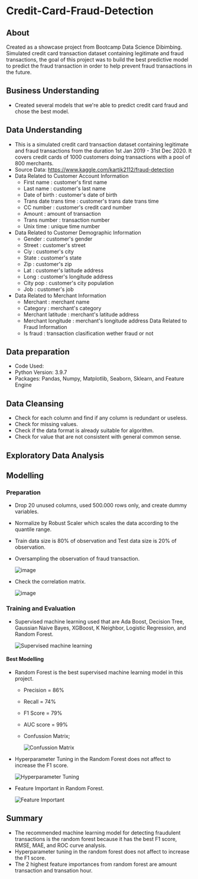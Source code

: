 # Credit-Card-Fraud-Detection

## About
Created as a showcase project from Bootcamp Data Science Dibimbing. Simulated credit card transaction dataset containing legitimate and fraud transactions, the goal of this project was to build the best predictive model to predict the fraud transaction in order to help prevent fraud transactions in the future.

## Business Understanding
* Created several models that we're able to predict credit card fraud and chose the best model.

## Data Understanding
* This is a simulated credit card transaction dataset containing legitimate and fraud transactions from the duration 1st Jan 2019 - 31st Dec 2020. It covers credit cards of 1000   customers doing transactions with a pool of 800 merchants.
* Source Data: https://www.kaggle.com/kartik2112/fraud-detection
* Data Related to Customer Account Information
	* First name : customer's first name
	* Last name : customer's last name
	* Date of birth : customer's date of birth
	* Trans date trans time : customer's trans date trans time
	* CC number : customer's credit card number
	* Amount : amount of transaction
	* Trans number : transaction number
	* Unix time : unique time number 
* Data Related to Customer Demographic Information
	* Gender : customer's gender 
	* Street : customer's street 
	* Ciy : customer's city
	* State : customer's state
	* Zip : customer's zip
	* Lat : customer's latitude address
	* Long : customer's longitude address
	* City pop : customer's city population
	* Job : customer's job
* Data Related to Merchant Information
	* Merchant : merchant name
	* Category : merchant's category
	* Merchant latitude : merchant's latitude address
	* Merchant longitude : merchant's longitude address
Data Related to Fraud Information
	* Is fraud : transaction clasification wether fraud or not

## Data preparation
* Code Used:
* Python Version: 3.9.7
* Packages: Pandas, Numpy, Matplotlib, Seaborn, Sklearn, and Feature Engine

## Data Cleansing
* Check for each column and find if any column is redundant or useless.
* Check for missing values.
* Check if the data format is already suitable for algorithm.
* Check for value that are not consistent with general common sense.

## Exploratory Data Analysis


## Modelling
### Preparation
* Drop 20 unused columns, used 500.000 rows only, and create dummy variables.
* Normalize by Robust Scaler which scales the data according to the quantile range.
* Train data size is 80% of observation and Test data size is 20% of observation.
* Oversampling the observation of fraud transaction.
  
  ![image](https://user-images.githubusercontent.com/85482667/136617100-8b1995ee-c119-4388-871b-fc88bd3bf0bf.png)

* Check the correlation matrix.
 
  ![image](https://user-images.githubusercontent.com/85482667/136616839-c3c6fea1-f865-4987-ad6c-4614ce96516c.png)
  
### Training and Evaluation

* Supervised machine learning used that are Ada Boost, Decision Tree, Gaussian Naive Bayes, XGBoost, K Neighbor, Logistic Regression, and Random Forest.

  ![Supervised machine learning](https://user-images.githubusercontent.com/85482667/136396056-ac6ce4d9-427c-423b-b7be-7927e4b620e2.png)
  
#### Best Modelling

* Random Forest is the best supervised machine learning model in this project.
  * Precision = 86%
  * Recall = 74%
  * F1 Score = 79%
  * AUC score = 99%
  * Confussion Matrix;
  
    ![Confussion Matrix](https://user-images.githubusercontent.com/85482667/136394809-0371c7b4-dd4b-4503-9e4b-5c75e53d53bc.png)
* Hyperparameter Tuning in the Random Forest does not affect to increase the F1 score.

  ![Hyperparameter Tuning](https://user-images.githubusercontent.com/85482667/136393750-6842d277-90e9-4111-b802-17d7bcf60c68.png)
* Feature Important in Random Forest.

  ![Feature Important](https://user-images.githubusercontent.com/85482667/136394953-6d01b3b8-5003-4b9f-b1b6-ad4f20f8a44f.png)

## Summary
* The recommended machine learning model for detecting fraudulent transactions is the random forest because it has the best F1 score, RMSE, MAE, and ROC curve analysis.
* Hyperparameter tuning in the random forest does not affect to increase the F1 score.
* The 2 highest feature importances from random forest are amount transaction and transation hour.
